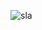 ![sla](https://lh3.googleusercontent.com/ncj-nbXPQR0qiX5HqXlNsyHdgNw5dFog8Y93MtQH8AFo-cH5d3HzD4EuA9OpOSJBmda4t2C3Z0xnFjA=w1903-h937)
